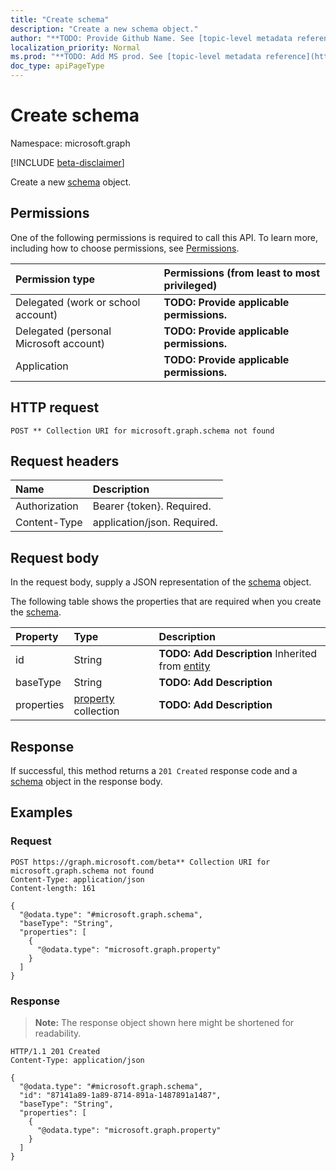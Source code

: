 ```yaml
---
title: "Create schema"
description: "Create a new schema object."
author: "**TODO: Provide Github Name. See [topic-level metadata reference](https://msgo.azurewebsites.net/add/document/guidelines/metadata.html#topic-level-metadata)**"
localization_priority: Normal
ms.prod: "**TODO: Add MS prod. See [topic-level metadata reference](https://msgo.azurewebsites.net/add/document/guidelines/metadata.html#topic-level-metadata)**"
doc_type: apiPageType
---
```


# Create schema
Namespace: microsoft.graph

[!INCLUDE [beta-disclaimer](../../includes/beta-disclaimer.md)]

Create a new [schema](../resources/schema.md) object.

## Permissions
One of the following permissions is required to call this API. To learn more, including how to choose permissions, see [Permissions](/graph/permissions-reference).

|Permission type|Permissions (from least to most privileged)|
|:---|:---|
|Delegated (work or school account)|**TODO: Provide applicable permissions.**|
|Delegated (personal Microsoft account)|**TODO: Provide applicable permissions.**|
|Application|**TODO: Provide applicable permissions.**|

## HTTP request

<!-- {
  "blockType": "ignored"
}
-->
``` http
POST ** Collection URI for microsoft.graph.schema not found
```

## Request headers
|Name|Description|
|:---|:---|
|Authorization|Bearer {token}. Required.|
|Content-Type|application/json. Required.|

## Request body
In the request body, supply a JSON representation of the [schema](../resources/schema.md) object.

The following table shows the properties that are required when you create the [schema](../resources/schema.md).

|Property|Type|Description|
|:---|:---|:---|
|id|String|**TODO: Add Description** Inherited from [entity](../resources/entity.md)|
|baseType|String|**TODO: Add Description**|
|properties|[property](../resources/property.md) collection|**TODO: Add Description**|



## Response

If successful, this method returns a `201 Created` response code and a [schema](../resources/schema.md) object in the response body.

## Examples

### Request
<!-- {
  "blockType": "request",
  "name": "create_schema_from_"
}
-->
``` http
POST https://graph.microsoft.com/beta** Collection URI for microsoft.graph.schema not found
Content-Type: application/json
Content-length: 161

{
  "@odata.type": "#microsoft.graph.schema",
  "baseType": "String",
  "properties": [
    {
      "@odata.type": "microsoft.graph.property"
    }
  ]
}
```


### Response
>**Note:** The response object shown here might be shortened for readability.
<!-- {
  "blockType": "response",
  "truncated": true,
  "@odata.type": "microsoft.graph.schema"
}
-->
``` http
HTTP/1.1 201 Created
Content-Type: application/json

{
  "@odata.type": "#microsoft.graph.schema",
  "id": "87141a89-1a89-8714-891a-1487891a1487",
  "baseType": "String",
  "properties": [
    {
      "@odata.type": "microsoft.graph.property"
    }
  ]
}
```

